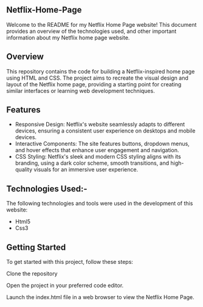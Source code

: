 ## Netflix-Home-Page
Welcome to the README for my Netflix Home Page website! This document provides an overview of the  technologies used, and other important information about my Netflix home page website.

## Overview
This repository contains the code for building a Netflix-inspired home page using HTML and CSS. The project aims to recreate the visual design and layout of the Netflix home page, providing a starting point for creating similar interfaces or learning web development techniques.

## Features
- Responsive Design: Netflix's website seamlessly adapts to different devices, ensuring a consistent user experience on desktops and mobile devices.
- Interactive Components: The site features buttons, dropdown menus, and hover effects that enhance user engagement and navigation.
- CSS Styling: Netflix's sleek and modern CSS styling aligns with its branding, using a dark color scheme, smooth transitions, and high-quality visuals for an immersive user experience.

## Technologies Used:-
The following technologies and tools were used in the development of this website:
- Html5
- Css3

## Getting Started
To get started with this project, follow these steps:

Clone the repository

Open the project in your preferred code editor.

Launch the index.html file in a web browser to view the Netflix Home Page.
